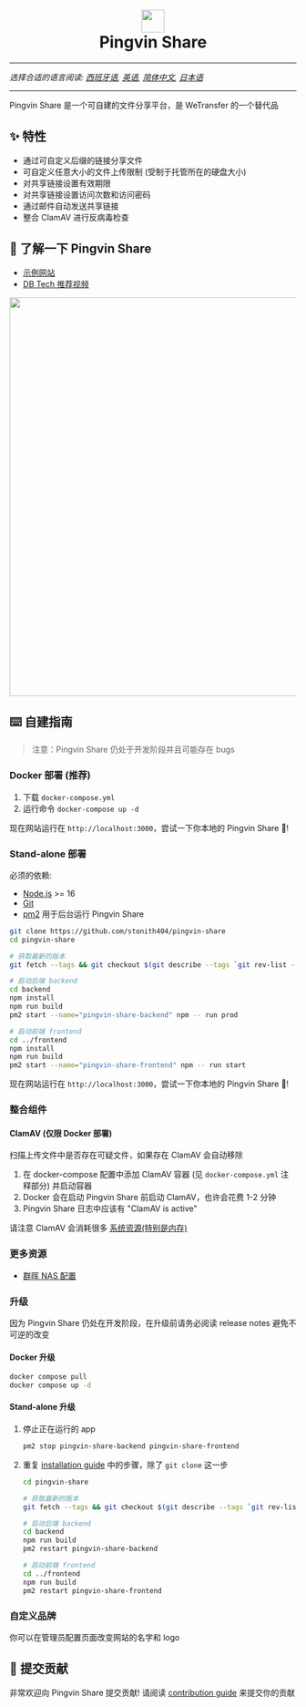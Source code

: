 # <div align="center"><img  src="https://user-images.githubusercontent.com/58886915/166198400-c2134044-1198-4647-a8b6-da9c4a204c68.svg" width="40"/> </br>Pingvin Share</div>

---

_选择合适的语言阅读: [西班牙语](/docs/README.es.md), [英语](/README.md), [简体中文](/docs/README.zh-cn.md), [日本语](/docs/README.ja-jp.md)_

---

Pingvin Share 是一个可自建的文件分享平台，是 WeTransfer 的一个替代品

## ✨ 特性

- 通过可自定义后缀的链接分享文件
- 可自定义任意大小的文件上传限制 (受制于托管所在的硬盘大小)
- 对共享链接设置有效期限
- 对共享链接设置访问次数和访问密码
- 通过邮件自动发送共享链接
- 整合 ClamAV 进行反病毒检查

## 🐧 了解一下 Pingvin Share

- [示例网站](https://pingvin-share.dev.eliasschneider.com)
- [DB Tech 推荐视频](https://www.youtube.com/watch?v=rWwNeZCOPJA)

<img src="https://user-images.githubusercontent.com/58886915/225038319-b2ef742c-3a74-4eb6-9689-4207a36842a4.png" width="700"/>

## ⌨️ 自建指南

> 注意：Pingvin Share 仍处于开发阶段并且可能存在 bugs

### Docker 部署 (推荐)

1. 下载 `docker-compose.yml`
2. 运行命令 `docker-compose up -d`

现在网站运行在 `http://localhost:3000`，尝试一下你本地的 Pingvin Share 🐧!

### Stand-alone 部署

必须的依赖:

- [Node.js](https://nodejs.org/en/download/) >= 16
- [Git](https://git-scm.com/downloads)
- [pm2](https://pm2.keymetrics.io/) 用于后台运行 Pingvin Share

```bash
git clone https://github.com/stonith404/pingvin-share
cd pingvin-share

# 获取最新的版本
git fetch --tags && git checkout $(git describe --tags `git rev-list --tags --max-count=1`)

# 启动后端 backend
cd backend
npm install
npm run build
pm2 start --name="pingvin-share-backend" npm -- run prod

# 启动前端 frontend
cd ../frontend
npm install
npm run build
pm2 start --name="pingvin-share-frontend" npm -- run start
```

现在网站运行在 `http://localhost:3000`，尝试一下你本地的 Pingvin Share 🐧!

### 整合组件

#### ClamAV (仅限 Docker 部署)

扫描上传文件中是否存在可疑文件，如果存在 ClamAV 会自动移除

1. 在 docker-compose 配置中添加 ClamAV 容器 (见 `docker-compose.yml` 注释部分) 并启动容器
2. Docker 会在启动 Pingvin Share 前启动 ClamAV，也许会花费 1-2 分钟
3. Pingvin Share 日志中应该有 "ClamAV is active"

请注意 ClamAV 会消耗很多 [系统资源(特别是内存)](https://docs.clamav.net/manual/Installing/Docker.html#memory-ram-requirements)

### 更多资源

- [群晖 NAS 配置](https://mariushosting.com/how-to-install-pingvin-share-on-your-synology-nas/)

### 升级

因为 Pingvin Share 仍处在开发阶段，在升级前请务必阅读 release notes 避免不可逆的改变

#### Docker 升级

```bash
docker compose pull
docker compose up -d
```

#### Stand-alone 升级

1. 停止正在运行的 app
   ```bash
   pm2 stop pingvin-share-backend pingvin-share-frontend
   ```
2. 重复 [installation guide](#stand-alone-installation) 中的步骤，除了 `git clone` 这一步

   ```bash
   cd pingvin-share

   # 获取最新的版本
   git fetch --tags && git checkout $(git describe --tags `git rev-list --tags --max-count=1`)

   # 启动后端 backend
   cd backend
   npm run build
   pm2 restart pingvin-share-backend

   # 启动前端 frontend
   cd ../frontend
   npm run build
   pm2 restart pingvin-share-frontend
   ```

### 自定义品牌

你可以在管理员配置页面改变网站的名字和 logo

## 🖤 提交贡献

非常欢迎向 Pingvin Share 提交贡献! 请阅读 [contribution guide](/CONTRIBUTING.md) 来提交你的贡献

